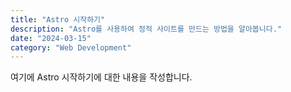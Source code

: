 ```yaml
---
title: "Astro 시작하기"
description: "Astro를 사용하여 정적 사이트를 만드는 방법을 알아봅니다."
date: "2024-03-15"
category: "Web Development"
---
```


여기에 Astro 시작하기에 대한 내용을 작성합니다.
